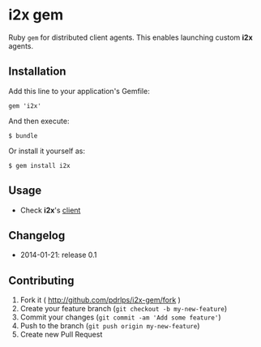 # i2x gem

Ruby `gem` for distributed client agents. This enables launching custom **i2x** agents.

## Installation

Add this line to your application's Gemfile:

    gem 'i2x'

And then execute:

    $ bundle

Or install it yourself as:

    $ gem install i2x

## Usage

- Check **i2x**'s [client](http://github.com/pdrlps/i2x-client)

## Changelog

- 2014-01-21: release 0.1

## Contributing

1. Fork it ( http://github.com/pdrlps/i2x-gem/fork )
2. Create your feature branch (`git checkout -b my-new-feature`)
3. Commit your changes (`git commit -am 'Add some feature'`)
4. Push to the branch (`git push origin my-new-feature`)
5. Create new Pull Request
